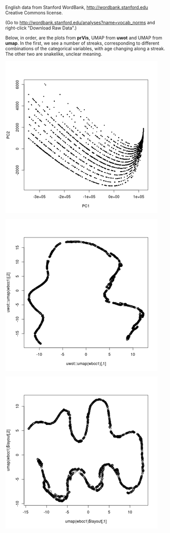 
English data from Stanford WordBank, http://wordbank.stanford.edu
Creative Commons license.

(Go to http://wordbank.stanford.edu/analyses?name=vocab_norms and right-click
"Download Raw Data".)

Below, in order, are the plots from **prVis**, UMAP from **uwot** and
UMAP from **umap**.  In the first, we see a number of streaks,
corresponding to different combinations of the categorical variables,
with age changing along a streak.  The other two are snakelike, unclear
meaning.

![alt text](PrVis.png)

![alt text](Uwot.png)

![alt text](Umap.png)


